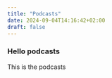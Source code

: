 ```yaml
---
title: "Podcasts"
date: 2024-09-04T14:16:42+02:00
draft: false
--- 
```


### Hello podcasts

This is the podcasts


